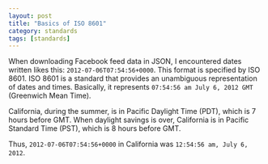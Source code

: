 ```yaml
---
layout: post
title: "Basics of ISO 8601"
category: standards
tags: [standards]
---
```


When downloading Facebook feed data in JSON, I encountered dates written
likes this: `2012-07-06T07:54:56+0000`. This format is specified by ISO 8601. ISO 8601 is a standard that provides an unambiguous representation of dates and times.
Basically, it represents `07:54:56 am July 6, 2012 GMT` (Greenwich Mean Time).

California, during the summer, is in Pacific Daylight Time (PDT), which is
7 hours before GMT. When daylight savings is over, California is in
Pacific Standard Time (PST), which is 8 hours before GMT.

Thus, `2012-07-06T07:54:56+0000` in California was `12:54:56 am, July 6, 2012`.